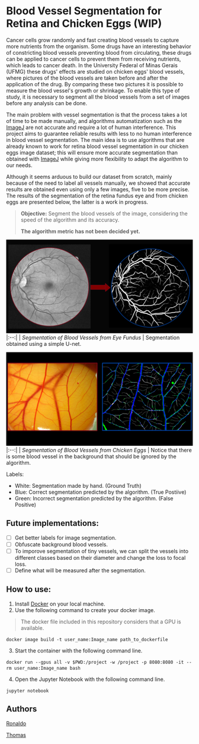 # Blood Vessel Segmentation for Retina and Chicken Eggs (WIP)

Cancer cells grow randomly and fast creating blood vessels to capture more nutrients from the organism. Some drugs have an interesting behavior of constricting blood vessels preventing blood from circulating, these drugs can be applied to cancer cells to prevent them from receiving nutrients, which leads to cancer death. In the University Federal of Minas Gerais (UFMG) these drugs' effects are studied on chicken eggs' blood vessels, where pictures of the blood vessels are taken before and after the application of the drug. By comparing these two pictures it is possible to measure the blood vessel's growth or shrinkage. To enable this type of study, it is necessary to segment all the blood vessels from a set of images before any analysis can be done.

The main problem with vessel segmentation is that the process takes a lot of time to be made manually, and algorithms automatization such as the [ImageJ][imagej] are not accurate and require a lot of human interference. This project aims to guarantee reliable results with less to no human interference in blood vessel segmentation. The main idea is to use algorithms that are already known to work for retina blood vessel segmentation in our chicken eggs image dataset; this will ensure more accurate segmentation than obtained with [ImageJ][imagej] while giving more flexibility to adapt the algorithm to our needs.

Although it seems arduous to build our dataset from scratch, mainly because of the need to label all vessels manually, we showed that accurate results are obtained even using only a few images, five to be more precise. The results of the segmentation of the retina fundus eye and from chicken eggs are presented below, the latter is a work in progress.

> **Objective:** Segment the blood vessels of the image, considering the speed of the algorithm and its accuracy.
> 
  > **The algorithm metric has not been decided yet.**

![Retina Blood Vessel Segmentation](images/vessel.png)
|:--:| 
| *Segmentation of Blood Vessels from Eye Fundus* |
Segmentation obtained using a simple U-net.

![Chicken Egg Blood Vessel Segmentation (WIP)](images/vessel-egg.png)
|:--:| 
| *Segmentation of Blood Vessels from Chicken Eggs* |
Notice that there is some blood vessel in the background that should be ignored by the algorithm.

Labels:
- White: Segmentation made by hand. (Ground Truth)
- Blue: Correct segmentation predicted by the algorithm. (True Postiive)
- Green: Incorrect segmentation predicted by the algorithm. (False Positive)

## Future implementations:

- [ ] Get better labels for image segmentation.
- [ ] Obfuscate background blood vessels.
- [ ] To imporove segmentation of tiny vessels, we can split the vessels into different classes based on their diameter and change the loss to focal loss.
- [ ] Define what will be measured after the segmentation.  

## How to use:

1. Install [Docker][docker] on your local machine.
2. Use the following command to create your docker image.
  >  The docker file included in this repository considers that a GPU is available.
  ```shell
  docker image build -t user_name:Image_name path_to_dockerfile
  ```
3. Start the container with the following command line.
  ```shell
  docker run --gpus all -v $PWD:/project -w /project -p 8080:8080 -it --rm user_name:Image_name bash
  ```
4. Open the Jupyter Notebook with the following command line.
  ```shell
  jupyter notebook
  ```


## Authors
[Ronaldo](https://www.linkedin.com/in/ronaldo-givisiez/)

[Thomas](http://linkedin.com/in/thomas-toshio-inoue-5240241b5)


[imagej]:https://imagej.nih.gov/ij/
[docker]:https://docs.docker.com/install/
